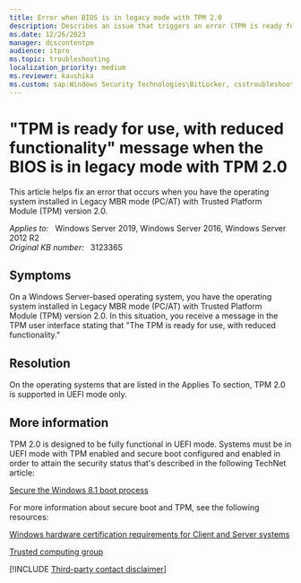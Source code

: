 ```yaml
---
title: Error when BIOS is in legacy mode with TPM 2.0
description: Describes an issue that triggers an error (TPM is ready for use, with reduced functionality) when the BIOS is in legacy mode with TPM 2.0.
ms.date: 12/26/2023
manager: dcscontentpm
audience: itpro
ms.topic: troubleshooting
localization_priority: medium
ms.reviewer: kaushika
ms.custom: sap:Windows Security Technologies\BitLocker, csstroubleshoot
---
```

# "TPM is ready for use, with reduced functionality" message when the BIOS is in legacy mode with TPM 2.0

This article helps fix an error that occurs when you have the operating system installed in Legacy MBR mode (PC/AT) with Trusted Platform Module (TPM) version 2.0.

_Applies to:_ &nbsp; Windows Server 2019, Windows Server 2016, Windows Server 2012 R2  
_Original KB number:_ &nbsp; 3123365

## Symptoms  

On a Windows Server-based operating system, you have the operating system installed in Legacy MBR mode (PC/AT) with Trusted Platform Module (TPM) version 2.0. In this situation, you receive a message in the TPM user interface stating that "The TPM is ready for use, with reduced functionality."

## Resolution

On the operating systems that are listed in the Applies To section, TPM 2.0 is supported in UEFI mode only.

## More information

TPM 2.0 is designed to be fully functional in UEFI mode. Systems must be in UEFI mode with TPM enabled and secure boot configured and enabled in order to attain the security status that's described in the following TechNet article:

[Secure the Windows 8.1 boot process](https://technet.microsoft.com/windows/dn168167.aspx)  

For more information about secure boot and TPM, see the following resources:

[Windows hardware certification requirements for Client and Server systems](https://msdn.microsoft.com/library/windows/hardware/jj128256)

[Trusted computing group](https://www.trustedcomputinggroup.org/)  

[!INCLUDE [Third-party contact disclaimer](../../includes/third-party-contact-disclaimer.md)]
